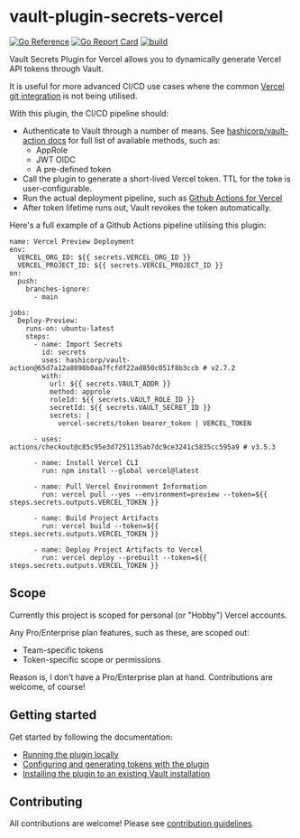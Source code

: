 # vault-plugin-secrets-vercel

[![Go Reference](https://pkg.go.dev/badge/github.com/thevilledev/vault-plugin-secrets-vercel.svg)](https://pkg.go.dev/github.com/thevilledev/vault-plugin-secrets-vercel)
[![Go Report Card](https://goreportcard.com/badge/github.com/thevilledev/vault-plugin-secrets-vercel)](https://goreportcard.com/report/github.com/thevilledev/vault-plugin-secrets-vercel)
[![build](https://github.com/thevilledev/vault-plugin-secrets-vercel/actions/workflows/build.yml/badge.svg)](https://github.com/thevilledev/vault-plugin-secrets-vercel/actions/workflows/build.yml)

Vault Secrets Plugin for Vercel allows you to dynamically generate Vercel API tokens through Vault.

It is useful for more advanced CI/CD use cases where the common
[Vercel git integration](https://vercel.com/docs/concepts/deployments/git/vercel-for-github) is not being utilised.

With this plugin, the CI/CD pipeline should:

- Authenticate to Vault through a number of means. See [hashicorp/vault-action docs](https://github.com/hashicorp/vault-action#authentication-methods) for full list of available methods, such as:
    - AppRole
    - JWT OIDC
    - A pre-defined token
- Call the plugin to generate a short-lived Vercel token. TTL for the toke is user-configurable.
- Run the actual deployment pipeline, such as [Github Actions for Vercel](https://vercel.com/guides/how-can-i-use-github-actions-with-vercel)
- After token lifetime runs out, Vault revokes the token automatically.

Here's a full example of a Github Actions pipeline utilising this plugin:

```
name: Vercel Preview Deployment
env:
  VERCEL_ORG_ID: ${{ secrets.VERCEL_ORG_ID }}
  VERCEL_PROJECT_ID: ${{ secrets.VERCEL_PROJECT_ID }}
on:
  push:
    branches-ignore:
      - main

jobs:
  Deploy-Preview:
    runs-on: ubuntu-latest
    steps:
      - name: Import Secrets
        id: secrets
        uses: hashicorp/vault-action@65d7a12a8098b0aa7fcfdf22ad850c051f8b3ccb # v2.7.2
        with:
          url: ${{ secrets.VAULT_ADDR }}
          method: approle
          roleId: ${{ secrets.VAULT_ROLE_ID }}
          secretId: ${{ secrets.VAULT_SECRET_ID }}
          secrets: |
            vercel-secrets/token bearer_token | VERCEL_TOKEN

      - uses: actions/checkout@c85c95e3d7251135ab7dc9ce3241c5835cc595a9 # v3.5.3

      - name: Install Vercel CLI
        run: npm install --global vercel@latest

      - name: Pull Vercel Environment Information
        run: vercel pull --yes --environment=preview --token=${{ steps.secrets.outputs.VERCEL_TOKEN }}

      - name: Build Project Artifacts
        run: vercel build --token=${{ steps.secrets.outputs.VERCEL_TOKEN }}

      - name: Deploy Project Artifacts to Vercel
        run: vercel deploy --prebuilt --token=${{ steps.secrets.outputs.VERCEL_TOKEN }}
```
## Scope

Currently this project is scoped for personal (or "Hobby") Vercel accounts.

Any Pro/Enterprise plan features, such as these, are scoped out:

- Team-specific tokens
- Token-specific scope or permissions

Reason is, I don't have a Pro/Enterprise plan at hand. Contributions are welcome, of course!

## Getting started

Get started by following the documentation:

- [Running the plugin locally](./docs/development.md)
- [Configuring and generating tokens with the plugin](./docs/configuration.md)
- [Installing the plugin to an existing Vault installation](./docs/install.md)

## Contributing

All contributions are welcome! Please see [contribution guidelines](./CONTRIBUTING.md).
